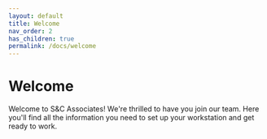 ```yaml
---
layout: default
title: Welcome
nav_order: 2
has_children: true
permalink: /docs/welcome
---
```


# Welcome

Welcome to S&C Associates! We're thrilled to have you join our team. Here you'll find all the information you need to set up your workstation and get ready to work. 


